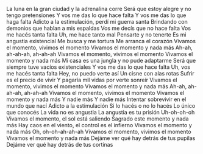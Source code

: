 La luna en la gran ciudad y la adrenalina corre
Será que estoy alegre y no tengo pretensiones
Y vos me das lo que hace falta
Y vos me das lo que haga falta
Adicto a la estimulación, perdí mi guerra santa
Brindando con demonios que hablan a mis espaldas
Vos me decís que no hace falta
Vos me hacés tanta falta
Uh, me hace tanto mal
Pensarte y no tenerte
Es mi angustia existencial
Me busca y me tortura
Me arranca el corazón
Vivamos el momento, vivimos el momento
Vivamos el momento y nada más
Ah-ah, ah-ah-ah, ah-ah-ah
Vivamos el momento, vivimos el momento
Vivamos el momento y nada más
Mi casa es una jungla y no pude adaptarme
Será que siempre tuve vacíos existenciales
Y vos me das lo que hace falta
Uh, vos me hacés tanta falta
Hey, no puedo verte así
Un cisne con alas rotas
Sufrir es el precio de vivir
Y pagaría mil vidas por verte sonreír
Vivamos el momento, vivimos el momento
Vivamos el momento y nada más
Ah-ah, ah-ah-ah, ah-ah-ah
Vivamos el momento, vivimos el momento
Vivamos el momento y nada más
Y nadie más
Y nadie más
Intentar sobrevivir en el mundo que nací
Adicto a la estimulación
Si lo hacés o no lo hacés
Lo único que conocés
La vida no es angustia
La angustia es tu prisión
Uh-oh-oh-oh
Vivamos el momento, el sol está saliendo
Sagrado este momento y nada más
Hay caos en el viento, el control es el infierno
Vivamos el momento y nada más
Oh, oh-oh-ah-ah-ah
Vivamos el momento, vivimos el momento
Vivamos el momento y nada más
Dejáme ver qué hay detrás de tus pupilas
Dejáme ver qué hay detrás de tus cortinas
